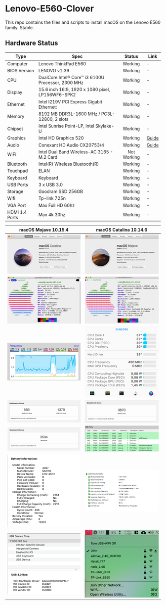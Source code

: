 # Lenovo-E560-Clover

This repo contains the files and scripts to install macOS on the Lenovo E560 family. Stable.

## Hardware Status

Type | Spec | Status | Link
---------|---------|:----------:|----------
Computer		| Lenovo ThinkPad E560   | Working | -
BIOS Version	| LENOVO v1.39 | Working | -
CPU				| DualCore Intel® Core™ i3 6100U Processor, 2300 MHz | Working | -
Display		    | 15.6 inch 16:9, 1920 x 1080 pixel, LP156WF6-SPK2 | Working | -
Ethernet		| Intel I219V PCI Express Gigabit Ethernet: | Working | -
Memory		    | 8192 MB DDR3L-1600 MHz / PC3L-12800, 2 slots | Working | -
Chipset			| Intel Sunrise Point-LP, Intel Skylake-U | Working | -
Graphics		| Intel HD Graphics 520 | Working | [Guide](https://www.tonymacx86.com/threads/guide-intel-framebuffer-patching-using-whatevergreen.256490/)
Audio			| Conexant HD Audio CX20753/4 | Working | [Guide](https://github.com/acidanthera/AppleALC/wiki/Installation-and-usage)
WiFi			| Intel Dual Band Wireless-AC 3165 - M.2 Card | Not Working | -
Bluetooth		| Intel(R) Wireless Bluetooth(R) | Working | -
Touchpad		| ELAN | Working | -
Keyboard		| Keyboard |Working | -
USB Ports		| 3 x USB 3.0 | Working | -
Storage		    | Goodram SSD 256GB | Working | -
Wifi		    | Tp-link 725n | Working | -
VGA Port		| Max Full HD 60hz | Working | -
HDMI 1.4 Ports	| Max 4k 30hz | Working | -

macOS Mojave 10.15.4            |  macOS Catalina 10.14.6
:-------------------------:|:-------------------------:
![E560](screenshot/1.png)  |  ![E560](screenshot/2.png)
![E560](screenshot/3.png)  |  ![E560](screenshot/4.png)
![E560](screenshot/5.png)  |  ![E560](screenshot/6.png)
![E560](screenshot/7.png)  |  ![E560](screenshot/8.png)
![E560](screenshot/9.png)  |  ![E560](screenshot/10.png)
![E560](screenshot/11.png)  |  ![E560](screenshot/12.png)
![E560](screenshot/13.png)  |  ![E560](screenshot/14.png)

